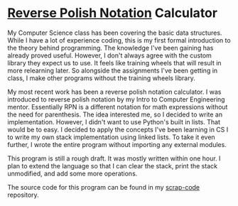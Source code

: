 # [Reverse Polish Notation](https://en.wikipedia.org/wiki/Reverse_Polish_notation) Calculator
My Computer Science class has been covering the basic data structures. While I have a lot of experience coding, this is my first formal introduction to the theory behind programming. The knowledge I've been gaining has already proved useful. However, I don't always agree with the custom library they expect us to use. It feels like training wheels that will result in more relearning later. So alongside the assignments I've been getting in class, I make other programs without the training wheels library.

My most recent work has been a reverse polish notation calculator. I was introduced to reverse polish notation by my Intro to Computer Engineering mentor. Essentially RPN is a different notation for math expressions without the need for parenthesis. The idea interested me, so I decided to write an implementation. However, I didn't want to use Python's built in lists. That would be to easy. I decided to apply the concepts I've been learning in CS I to write my own stack implementation using linked lists. To take it even further, I wrote the entire program without importing any external modules.

This program is still a rough draft. It was mostly written within one hour. I plan to extend the language so that I can clear the stack, print the stack unmodified, and add some more operations.

The source code for this program can be found in my [scrap-code](https://github.com/wastevensv/scrap-code/tree/master/python) repository.
